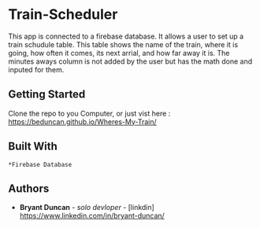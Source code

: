 # Train-Scheduler

This app is connected to a firebase database. It allows a user to set up a train schudule table. This table shows the name of the train, where it is going, how 
often it comes, its next arrial, and how far away it is. The minutes aways column is not added by the user but has the math done and inputed for them.  

## Getting Started
 Clone the repo to you Computer, or just vist here : 
 https://beduncan.github.io/Wheres-My-Train/  

## Built With
	*Firebase Database



## Authors

* **Bryant Duncan** - *solo devloper* - [linkdin] https://www.linkedin.com/in/bryant-duncan/


